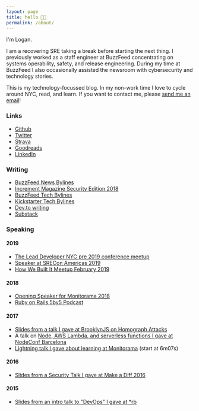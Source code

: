 ```yaml
---
layout: page
title: hello 👋🏻
permalink: /about/
---
```


I'm Logan.

I am a recovering SRE taking a break before starting the next thing. I previously worked as a staff engineer at BuzzFeed concentrating on systems operability, safety, and release engineering. During my time at BuzzFeed I also occasionally assisted the newsroom with cybersecurity and technology stories.

This is my technology-focussed blog. In my non-work time I love to cycle around NYC, read, and learn. If you want to contact me, please [send me an email](logan.mcdonald@protonmail.com)!

### Links

* [Github](https://github.com/loganmeetsworld)
* [Twitter](https://twitter.com/_loganmcdonald)
* [Strava](https://www.strava.com/athletes/57902294/)
* [Goodreads](https://www.goodreads.com/user/show/70112026-logan-mcdonald)
* [LinkedIn](https://www.linkedin.com/in/mcdonaldlogan/)

### Writing

* [BuzzFeed News Bylines](https://www.buzzfeednews.com/author/loganmcdonald)
* [Increment Magazine Security Edition 2018](https://increment.com/security/open-sourcing-buzzfeeds-single-sign-on-process/)
* [BuzzFeed Tech Bylines](https://tech.buzzfeed.com/@loganmeetsworld)
* [Kickstarter Tech Bylines](https://kickstarter.engineering/@loganmeetsworld)
* [Dev.to writing](https://dev.to/logan)
* [Substack](https://loganmcdonald.substack.com)

### Speaking

#### 2019

* [The Lead Developer NYC pre 2019 conference meetup](https://www.meetup.com/The-Lead-Developer-Meetup-New-York/)
* [Speaker at SRECon Americas 2019](https://www.youtube.com/watch?v=yiPYuGWNnz8)
* [How We Built It Meetup February 2019](https://www.meetup.com/how-we-built-it/events/258681119/)

#### 2018

* [Opening Speaker for Monitorama 2018](https://vimeo.com/274821071)
* [Ruby on Rails 5by5 Podcast](https://5by5.tv/rubyonrails/241)

#### 2017

* [Slides from a talk I gave at BrooklynJS on Homograph Attacks](https://github.com/loganmeetsworld/homographs-talk)
* A talk on [Node, AWS Lambda, and serverless functions I gave at NodeConf Barcelona](https://opbeat.com/community/posts/using-node-in-a-serverless-world-by-logan-mcdonald/)
* [Lightning talk I gave about learning at Monitorama](https://vimeo.com/221064922) (start at 6m07s)

#### 2016

* [Slides from a Security Talk I gave at Make a Diff 2016](https://gist.github.com/loganmeetsworld/b9e2931e6b2a9aabe5e85e9f6cdac882)

#### 2015

* [Slides from an intro talk to "DevOps" I gave at *rb](https://gist.github.com/loganmeetsworld/941ea9c6f7a63646b3ccd91acaabe6e0)